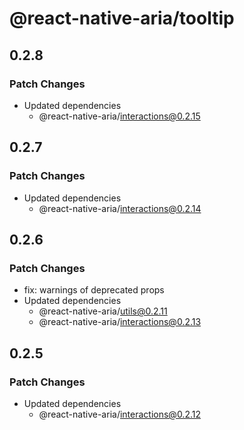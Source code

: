 # @react-native-aria/tooltip

## 0.2.8

### Patch Changes

- Updated dependencies
  - @react-native-aria/interactions@0.2.15

## 0.2.7

### Patch Changes

- Updated dependencies
  - @react-native-aria/interactions@0.2.14

## 0.2.6

### Patch Changes

- fix: warnings of deprecated props
- Updated dependencies
  - @react-native-aria/utils@0.2.11
  - @react-native-aria/interactions@0.2.13

## 0.2.5

### Patch Changes

- Updated dependencies
  - @react-native-aria/interactions@0.2.12
